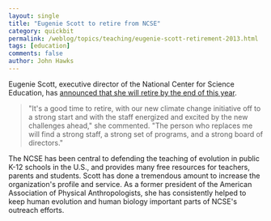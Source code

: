 ```yaml
---
layout: single 
title: "Eugenie Scott to retire from NCSE" 
category: quickbit
permalink: /weblog/topics/teaching/eugenie-scott-retirement-2013.html
tags: [education] 
comments: false 
author: John Hawks 
---
```


Eugenie Scott, executive director of the National Center for Science Education, has <a href="http://ncse.com/news/2013/05/ncses-scott-to-retire-0014832">announced that she will retire by the end of this year</a>. 

<blockquote>"It's a good time to retire, with our new climate change initiative off to a strong start and with the staff energized and excited by the new challenges ahead," she commented. "The person who replaces me will find a strong staff, a strong set of programs, and a strong board of directors."</blockquote>

The NCSE has been central to defending the teaching of evolution in public K-12 schools in the U.S., and provides many free resources for teachers, parents and students. Scott has done a tremendous amount to increase the organization's profile and service. As a former president of the American Association of Physical Anthropologists, she has consistently helped to keep human evolution and human biology important parts of NCSE's outreach efforts. 


